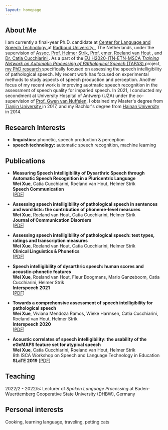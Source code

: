 ```yaml
---
layout: homepage
---
```


## About Me

I am currently a final-year Ph.D. candidate at <a href="https://www.ru.nl/clst/"> Center for Language and Speech Technology </a> at <a href="https://www.ru.nl/"> Radboud University </a>, The Netherlands, under the supervision of <a href="https://www.ru.nl/en/people/strik-w"> Assoc. Prof. Helmer Strik</a>, <a href="https://www.ru.nl/en/people/hout-r-van"> Prof. emer. Roeland van Hout </a>, and <a href="https://www.ru.nl/en/people/cucchiarini-c"> Dr. Catia Cucchiarini </a>. As a part of the  <a href="https://www.tapas-etn-eu.org/"> EU H2020-ITN-ETN-MSCA *Training Network on Automatic Processing of PAthological Speech* (TAPAS) </a> project, <a href="https://www.tapas-etn-eu.org/Members/wei--xue/myblog"> my PhD research </a> specifically focused on assessing the speech intelligibility of pathological speech. My recent work has focused on experimental methods to study aspects of speech production and perception. Another focus of my recent work is improving auotmatic speech recognition in the assessment of speech quality for imparied speech. In 2021, I conducted my secondment at University Hospital of Antwerp (UZA) under the co-supervision of <a href="https://www.uza.be/persoon/mevr-gwen-van-nuffelen"> Prof. Gwen van Nuffelen</a>. I obtained my Master's degree from <a href="http://www.tju.edu.cn/english/index.htm"> Tianjin University </a> in 2017, and my Bachlor's degree from <a href="http://en.hainanu.edu.cn/ "> Hainan University </a> in 2014. 


## Research Interests

- **linguistics:** phonetic, speech production & perception
- **speech technology:** automatic speech recognition, machine learning

## Publications

- **Measuring Speech Intelligibility of Dysarthric Speech through Automatic Speech Recognition in a Pluricentric Language**
  <br>
  **Wei Xue**, Catia Cucchiarini, Roeland van Hout, Helmer Strik
  <br>
  **Speech Communication** 
  <br>
  [[PDF](https://www.sciencedirect.com/science/article/pii/S0167639323000274)]
  
- **Assessing speech intelligibility of pathological speech in sentences and word lists: the contribution of phoneme-level measures**
  <br>
  **Wei Xue**, Roeland van Hout, Catia Cucchiarini, Helmer Strik
  <br>
  **Journal of Communication Disorders**
  <br>
  [[PDF](https://reader.elsevier.com/reader/sd/pii/S0021992423000011?token=37447326CA4DA422D6F386A5AAF149A85CE0AB845DB3452F1DBD357C5F6E3742CFDAACF65D48F4B0189452ADB70A4ACB&originRegion=eu-west-1&originCreation=20230127105153)]

- **Assessing speech intelligibility of pathological speech: test types, ratings and transcription measures**
  <br>
  **Wei Xue**, Roeland van Hout, Catia Cucchiarini, Helmer Strik
  <br>
  **Clinical Linguistics & Phonetics**
  <br>
  [[PDF](https://www.tandfonline.com/doi/pdf/10.1080/02699206.2021.2009918?needAccess=true)] 
  
- **Speech intelligibility of dysarthric speech: human scores and acoustic-phonetic features**
  <br>
  **Wei Xue**, Roeland van Hout, Fleur Boogmans, Mario Ganzeboom, Catia Cucchiarini, Helmer Strik
  <br>
  **Interspeech 2021**
  <br>
  [[PDF](https://www.isca-speech.org/archive/pdfs/interspeech_2021/xue21c_interspeech.pdf)] 

- **Towards a comprehensive assessment of speech intelligibility for pathological speech**
  <br>
  **Wei Xue**, Viviana Mendoza Ramos, Wieke Harmsen, Catia Cucchiarini, Roeland van Hout, Helmer Strik
  <br>
  **Interspeech 2020**
  <br>
  [[PDF](https://www.isca-speech.org/archive_v0/Interspeech_2020/pdfs/2693.pdf)]
  
- **Acoustic correlates of speech intelligibility: the usability of the eGeMAPS feature set for atypical speech**
  <br>
  **Wei Xue**, Catia Cucchiarini, Roeland van Hout, Helmer Strik
  <br>
  8th ISCA Workshop on Speech and Language Technology in Education **SLaTE 2019**
  [[PDF](https://www.isca-speech.org/archive_v0/SLaTE_2019/pdfs/SLaTE_2019_paper_11.pdf)]

## Teaching

2022/2 - 2022/5: Lecturer of *Spoken Language Processing* at Baden-Wuerttemberg Cooperative State University (DHBW), Germany

## Personal interests

Cooking, learning language, traveling, petting cats

